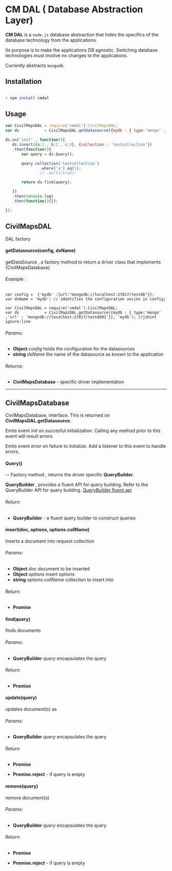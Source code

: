 # CM DAL ( Database Abstraction Layer)

**CM DAL** is a `node.js` database abstraction that hides the specifics of the database technology from the applications.

Its purpose is to make the applications DB agnostic. Switching database technologies must involve no changes to the applications.

Currently abstracts `mongodb`.

## Installation

```bash

> npm install cmdal
```

## Usage

```javascript
var CivilMapsDAL = require('cmdal').CivilMapsDAL;
var ds           = CivilMapsDAL.getDatasource({mydb : { type:'mongo' ,'url' : 'mongodb://localhost:27017/testdb01'}}, 'mydb'); //jshint ignore:line

ds.on('init' , function(){
   ds.insert({a:1 , b:2 , c:3}, {collection : 'testcollection'})
   .then(function(){
       var query = ds.Query();

       query.collection('testcollection')
               .where('a').eq(1);
               // .multi(true);

       return ds.find(query);

   })
   .then(console.log)
   .then(function(){});

});

```

## CivilMapsDAL

DAL factory

#### getDatasource(config, dsName)

getDataSource , a factory method to return a driver class that implements {CivilMapsDatabase}

###### Example :
```
var config =  {'mydb' :{url:"mongodb://localhost:27017/testdb"}};
var dsName = 'mydb'; // identifies the configuration secion in config;

var CivilMapsDAL = require('cmdal').CivilMapsDAL;
var ds           = CivilMapsDAL.getDatasource({mydb : { type:'mongo' ,'url' : 'mongodb://localhost:27017/testdb01'}}, 'mydb'); //jshint ignore:line

```

###### Params:

* **Object** *config* holds the configuration for the datasources
* **string** *dsName* the name of the datasource as known to the application

###### Returns:

* **CivilMapsDatabase** - specific driver implementation
-----

## CivilMapsDatabase

CivilMapsDatabase, interface. This is returned on **CivilMapsDAL.getDatasource**.

Emits event *init* on succesful initialization. Calling any method prior to this event will result errors.

Emits event *error* on failure to initialize. Add a listener to this event to handle errors.

#### Query()
--
Factory method , returns the driver specific **QueryBuilder**.

**QueryBuilder** , provides a fluent API for query building. Refer to the QueryBuilder API for query building.
[QueryBuilder fluent api](querybuilder.md)

###### Return:

* **QueryBuilder** - a fluent query builder  to construct queries

#### insert(doc, options, options.collName)

Inserts a document into request collection

###### Params:

* **Object** *doc* document to be inserted
* **Object** *options* insert options
* **string** *options.collName* collection to insert into

###### Return:

* **Promise**

#### find(query)

finds documents

###### Params:

* **QueryBuilder** *query* encapsulates the query

###### Return:

* **Promise**

#### update(query)

updates document(s) as

###### Params:

* **QueryBuilder** *query* encapsulates the query

###### Return:

* **Promise**

* **Promise.reject** - if query is empty

#### remove(query)

remove document(s)

###### Params:

* **QueryBuilder** *query* encapsulates the query

###### Return:

* **Promise**

- **Promise.reject** - if query is empty
